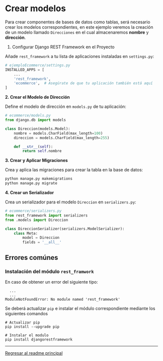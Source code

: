 # Crear modelos

Para crear componentes de bases de datos como tablas, será necesario crear los modelos correspondientes, en este ejemplo veremos la creación de un modelo llamado `Direcciones` en el cual almacenaremos **nombre** y **dirección**.

1. Configurar Django REST Framework en el Proyecto

Añade `rest_framework` a tu lista de aplicaciones instaladas en `settings.py`:
```python
# ejemploEcommerce/settings.py
INSTALLED_APPS = [
    ...
    'rest_framework',
    'ecommerce',  # Asegúrate de que tu aplicación también está aquí
]
```

**2. Crear el Modelo de Dirección**

Define el modelo de dirección en `models.py` de tu aplicación:
```python
# ecommerce/models.py
from django.db import models

class Direccion(models.Model):
    nombre = models.CharField(max_length=100)
    direccion = models.CharField(max_length=255)

    def __str__(self):
        return self.nombre
```

**3. Crear y Aplicar Migraciones**

Crea y aplica las migraciones para crear la tabla en la base de datos:
```bash
python manage.py makemigrations
python manage.py migrate
```
**4. Crear un Serializador**

Crea un serializador para el modelo `Direccion` en `serializers.py`:
```python
# ecommerce/serializers.py
from rest_framework import serializers
from .models import Direccion

class DireccionSerializer(serializers.ModelSerializer):
    class Meta:
        model = Direccion
        fields = '__all__'
```

## Errores comúnes

### Instalación del módulo `rest_framwork`

En caso de obtener un error del siguiente tipo:
```shell
  ...
  ...
ModuleNotFoundError: No module named 'rest_framework'
```
Se deberá actualizar `pip` e instalar el módulo correspondiente mediante los siguientes comandos
```shell
# Actualizar pip
pip install --upgrade pip

# Instalar el modulo
pip install djangorestframework
```

---
[Regresar al readme principal](../README.MD)